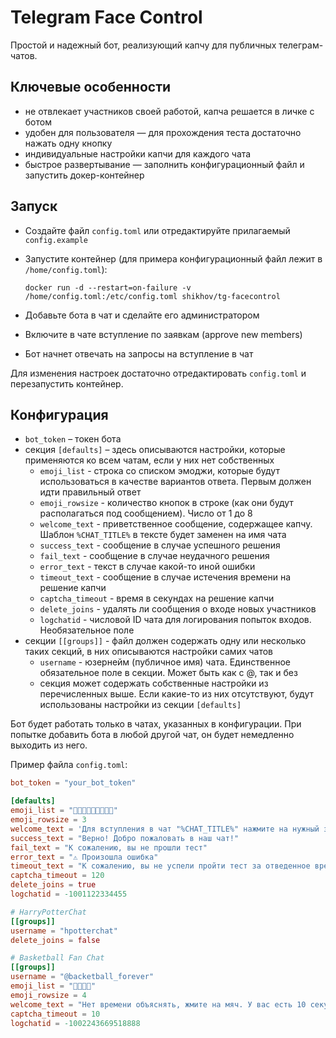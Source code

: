 # Telegram Face Control

Простой и надежный бот, реализующий капчу для публичных телеграм-чатов.

## Ключевые особенности
- не отвлекает участников своей работой, капча решается в личке с ботом
- удобен для пользователя — для прохождения теста достаточно нажать одну кнопку
- индивидуальные настройки капчи для каждого чата
- быстрое развертывание — заполнить конфигурационный файл и запустить докер-контейнер

## Запуск
- Создайте файл `config.toml` или отредактируйте прилагаемый `config.example`
- Запустите контейнер (для примера конфигурационный файл лежит в `/home/config.toml`):

  `docker run -d --restart=on-failure -v /home/config.toml:/etc/config.toml shikhov/tg-facecontrol`
- Добавьте бота в чат и сделайте его администратором
- Включите в чате вступление по заявкам (approve new members)
- Бот начнет отвечать на запросы на вступление в чат

Для изменения настроек достаточно отредактировать `config.toml` и перезапустить контейнер.

## Конфигурация

- `bot_token` – токен бота
- секция `[defaults]` – здесь описываются настройки, которые применяются ко всем чатам, если у них нет собственных
    - `emoji_list` - строка со списком эмоджи, которые будут использоваться в качестве вариантов ответа. Первым должен идти правильный ответ
    - `emoji_rowsize` - количество кнопок в строке (как они будут располагаться под сообщением). Число от 1 до 8
    - `welcome_text` - приветственное сообщение, содержащее капчу. Шаблон `%CHAT_TITLE%` в тексте будет заменен на имя чата
    - `success_text` - сообщение в случае успешного решения
    - `fail_text` - сообщение в случае неудачного решения
    - `error_text` - текст в случае какой-то иной ошибки
    - `timeout_text` - сообщение в случае истечения времени на решение капчи
    - `captcha_timeout` - время в секундах на решение капчи
    - `delete_joins` - удалять ли сообщения о входе новых участников
    - `logchatid` - числовой ID чата для логирования попыток входов. Необязательное поле
- секции `[[groups]]` - файл должен содержать одну или несколько таких секций, в них описываются настройки самих чатов
    - `username` - юзернейм (публичное имя) чата. Единственное обязательное поле в секции. Может быть как с @, так и без
    - секция может содержать собственные настройки из перечисленных выше. Если какие-то из них отсутствуют, будут использованы настройки из секции `[defaults]` 

Бот будет работать только в чатах, указанных в конфигурации. При попытке добавить бота в любой другой чат, он будет немедленно выходить из него.

Пример файла `config.toml`:
```toml
bot_token = "your_bot_token"

[defaults]
emoji_list = "💎💩💩💩💩💩💩💩💩"
emoji_rowsize = 3
welcome_text = 'Для вступления в чат "%CHAT_TITLE%" нажмите на нужный значок'
success_text = "Верно! Добро пожаловать в наш чат!"
fail_text = "К сожалению, вы не прошли тест"
error_text = "⚠️ Произошла ошибка"
timeout_text = "К сожалению, вы не успели пройти тест за отведенное время"
captcha_timeout = 120
delete_joins = true
logchatid = -1001122334455

# HarryPotterChat
[[groups]]
username = "hpotterchat"
delete_joins = false

# Basketball Fan Chat
[[groups]]
username = "@backetball_forever"
emoji_list = "🏀🎈🎹🍕"
emoji_rowsize = 4
welcome_text = "Нет времени объяснять, жмите на мяч. У вас есть 10 секунд"
captcha_timeout = 10
logchatid = -1002243669518888
```
